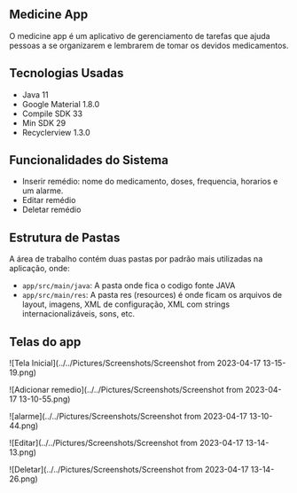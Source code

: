 ## Medicine App

O medicine app é um aplicativo de gerenciamento de tarefas que ajuda pessoas a se organizarem e lembrarem de tomar os devidos medicamentos.

## Tecnologias Usadas

- Java 11
- Google Material 1.8.0
- Compile SDK 33
- Min SDK 29
- Recyclerview 1.3.0

## Funcionalidades do Sistema

- Inserir remédio: nome do medicamento, doses, frequencia, horarios e um alarme.
- Editar remédio
- Deletar remédio


## Estrutura de Pastas

A área de trabalho contém duas pastas por padrão mais utilizadas na aplicação, onde:

- `app/src/main/java`:  A pasta onde fica o codigo fonte JAVA
- `app/src/main/res`: A pasta res (resources) é onde ficam os arquivos de layout, imagens, XML de configuração, XML com strings internacionalizáveis, sons, etc.

## Telas do app

![Tela Inicial](../../Pictures/Screenshots/Screenshot from 2023-04-17 13-15-19.png)

![Adicionar remedio](../../Pictures/Screenshots/Screenshot from 2023-04-17 13-10-55.png)

![alarme](../../Pictures/Screenshots/Screenshot from 2023-04-17 13-10-44.png)

![Editar](../../Pictures/Screenshots/Screenshot from 2023-04-17 13-14-13.png)

![Deletar](../../Pictures/Screenshots/Screenshot from 2023-04-17 13-14-26.png)